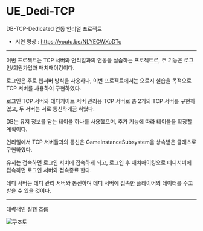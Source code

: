 # UE_Dedi-TCP
 DB-TCP-Dedicated 연동 언리얼 프로젝트

- 시연 영상 :  https://youtu.be/NLYECWXoDTc

---

이번 프로젝트는 TCP 서버와 언리얼과의 연동을 실습하는 프로젝트로, 주 기능은 로그인/회원가입과 매치매이킹이다.

로그인은 주로 웹서버 방식을 사용하나, 이번 프로젝트에서는 오로지 실습을 목적으로 TCP 서버를 사용하여 구현하였다.

로그인 TCP 서버와 데디케이트 서버 관리용 TCP 서버로 총 2개의 TCP 서버를 구현하였고, 두 서버는 서로 통신하게끔 하였다.

DB는 유저 정보를 담는 테이블 하나를 사용했으며, 추가 기능에 따라 테이블을 확장할 계획이다.

언리얼에서 TCP 서버들과의 통신은 GameInstanceSubsystem을 상속받은 클래스로 구현하였다.

유저는 접속하면 로그인 서버에 접속하게 되고, 로그인 후 매치매이킹으로 데디서버에 접속하면 로그인 서버와 접속종료 한다.

데디 서버는 데디 관리 서버와 통신하며 데디 서버에 접속한 플레이어의 데이터를 주고받을 수 있을 것이다.

---

대략적인 실행 흐름

![구조도](https://github.com/jjw1270/UE_Dedi_TCP/assets/34919593/a416aa37-f641-4de5-bc3f-657bcf43bafc)
